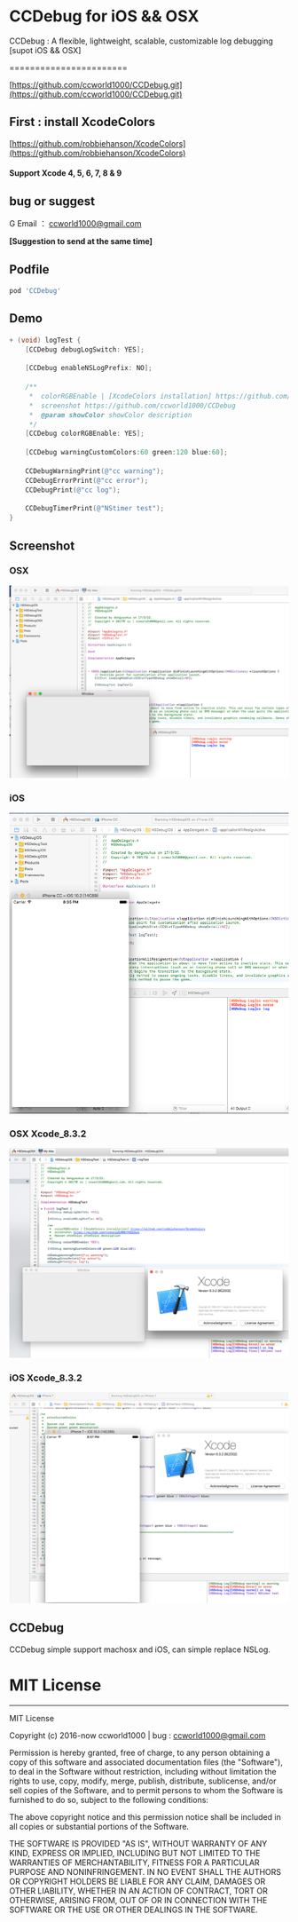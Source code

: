 # CCDebug for iOS && OSX
CCDebug : A flexible, lightweight, scalable, customizable log debugging [supot iOS && OSX]

=======================

[https://github.com/ccworld1000/CCDebug.git](https://github.com/ccworld1000/CCDebug.git)

## First : install XcodeColors

[https://github.com/robbiehanson/XcodeColors](https://github.com/robbiehanson/XcodeColors)

#### Support Xcode 4, 5, 6, 7, 8 & 9


## bug or suggest

G Email ： <a href="mailto:ccworld1000@gmail.com">ccworld1000@gmail.com</a>

**[Suggestion to send at the same time]**

## Podfile

```ruby
pod 'CCDebug'
```
## Demo
```Objective-C
+ (void) logTest {
    [CCDebug debugLogSwitch: YES];
    
    [CCDebug enableNSLogPrefix: NO];
    
    /**
     *  colorRGBEnable | [XcodeColors installation] https://github.com/robbiehanson/XcodeColors
     *  screenshot https://github.com/ccworld1000/CCDebug
     *  @param showColor showColor description
     */
    [CCDebug colorRGBEnable: YES];
    
    [CCDebug warningCustomColors:60 green:120 blue:60];
    
    CCDebugWarningPrint(@"cc warning");
    CCDebugErrorPrint(@"cc error");
    CCDebugPrint(@"cc log");
    
    CCDebugTimerPrint(@"NStimer test");
}
```

## Screenshot

### OSX
![CCDebug Mac Screenshot](https://github.com/ccworld1000/CCDebug/blob/master/Documentation/OSXRunning.png?raw=true)

### iOS
![CCDebug iOS Screenshot](https://github.com/ccworld1000/CCDebug/blob/master/Documentation/iOSRunning.png?raw=true)

### OSX Xcode_8.3.2
![CCDebug Mac Xcode_8.3.2 Screenshot](https://github.com/ccworld1000/CCDebug/blob/master/Documentation/OSXRunning_Xcode_8.3.2.png?raw=true)

### iOS Xcode_8.3.2
![CCDebug iOS Xcode_8.3.2 Screenshot](https://github.com/ccworld1000/CCDebug/blob/master/Documentation/iOSRunning_Xcode_8.3.2.png?raw=true)


## CCDebug
CCDebug simple support machosx and iOS, can simple replace NSLog.


# MIT License
***

MIT License

Copyright (c) 2016-now ccworld1000 | bug : <a href="mailto:ccworld1000@gmail.com">ccworld1000@gmail.com</a>

Permission is hereby granted, free of charge, to any person obtaining a copy
of this software and associated documentation files (the "Software"), to deal
in the Software without restriction, including without limitation the rights
to use, copy, modify, merge, publish, distribute, sublicense, and/or sell
copies of the Software, and to permit persons to whom the Software is
furnished to do so, subject to the following conditions:

The above copyright notice and this permission notice shall be included in all
copies or substantial portions of the Software.

THE SOFTWARE IS PROVIDED "AS IS", WITHOUT WARRANTY OF ANY KIND, EXPRESS OR
IMPLIED, INCLUDING BUT NOT LIMITED TO THE WARRANTIES OF MERCHANTABILITY,
FITNESS FOR A PARTICULAR PURPOSE AND NONINFRINGEMENT. IN NO EVENT SHALL THE
AUTHORS OR COPYRIGHT HOLDERS BE LIABLE FOR ANY CLAIM, DAMAGES OR OTHER
LIABILITY, WHETHER IN AN ACTION OF CONTRACT, TORT OR OTHERWISE, ARISING FROM,
OUT OF OR IN CONNECTION WITH THE SOFTWARE OR THE USE OR OTHER DEALINGS IN THE
SOFTWARE.
